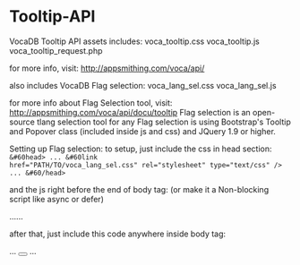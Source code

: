 # Tooltip-API
VocaDB Tooltip API assets includes:
voca_tooltip.css
voca_tooltip.js
voca_tooltip_request.php

for more info, visit: http://appsmithing.com/voca/api/

also includes VocaDB Flag selection:
voca_lang_sel.css
voca_lang_sel.js

for more info about Flag Selection tool, visit: http://appsmithing.com/voca/api/docu/tooltip
Flag selection is an open-source tlang selection tool for any 
Flag selection is using Bootstrap's Tooltip and Popover class (included inside js and css) and JQuery 1.9 or higher.

Setting up Flag selection:
to setup, just include the css in head section:
<code>
&#60head>
...
&#60link href="PATH/TO/voca_lang_sel.css" rel="stylesheet" type="text/css" />
...
&#60/head>
</code>

and the js right before the end of body tag: (or make it a Non-blocking script like async or defer)
<body>
......
<script type="text/javascript" src="PATH/TO/jquery.min.js" language="JavaScript"></script>
<script type="text/javascript" src="PATH/TO/voca_lang_sel.js" language="JavaScript"></script>
</body>

after that, just include this code anywhere inside body tag:
<body>
...
<button class="vocadb_lang_select flag_settings">
</button>
<input type="hidden" id="tlang"/>
...
</body>

